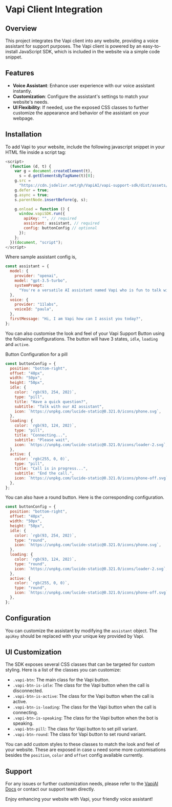 # Vapi Client Integration

## Overview

This project integrates the Vapi client into any website, providing a voice assistant for support purposes. The Vapi client is powered by an easy-to-install JavaScript SDK, which is included in the website via a simple code snippet.

## Features

- **Voice Assistant**: Enhance user experience with our voice assistant instantly.
- **Customization**: Configure the assistant's settings to match your website's needs.
- **UI Flexibility**: If needed, use the exposed CSS classes to further customize the appearance and behavior of the assistant on your webpage.

## Installation

To add Vapi to your website, include the following javascript snippet in your HTML file inside a script tag:

```js
<script>
  (function (d, t) {
    var g = document.createElement(t),
      s = d.getElementsByTagName(t)[0];
    g.src =
      "https://cdn.jsdelivr.net/gh/VapiAI/vapi-support-sdk/dist/assets/index.js";
    g.defer = true;
    g.async = true;
    s.parentNode.insertBefore(g, s);

    g.onload = function () {
      window.vapiSDK.run({
        apiKey: "", // required
        assistant: assistant, // required
        config: buttonConfig // optional
      });
    };
  })(document, "script");
</script>
```

Where sample assistant config is,

```js
const assistant = {
  model: {
    provider: "openai",
    model: "gpt-3.5-turbo",
    systemPrompt:
      "You're a versatile AI assistant named Vapi who is fun to talk with.",
  },
  voice: {
    provider: "11labs",
    voiceId: "paula",
  },
  firstMessage: "Hi, I am Vapi how can I assist you today?",
};
```

You can also customise the look and feel of your Vapi Support Button using the following configurations.
The button will have 3 states, `idle`, `loading` and `active`.

Button Configuration for a pill

```js
const buttonConfig = {
  position: "bottom-right",
  offset: "40px",
  width: "50px",
  height: "50px",
  idle: {
    color: `rgb(93, 254, 202)`,
    type: "pill",
    title: "Have a quick question?",
    subtitle: "Talk with our AI assistant",
    icon: `https://unpkg.com/lucide-static@0.321.0/icons/phone.svg`,
  },
  loading: {
    color: `rgb(93, 124, 202)`,
    type: "pill",
    title: "Connecting...",
    subtitle: "Please wait",
    icon: `https://unpkg.com/lucide-static@0.321.0/icons/loader-2.svg`,
  },
  active: {
    color: `rgb(255, 0, 0)`,
    type: "pill",
    title: "Call is in progress...",
    subtitle: "End the call.",
    icon: `https://unpkg.com/lucide-static@0.321.0/icons/phone-off.svg`,
  },
};
```

You can also have a round button. Here is the corresponding configuration.

```js
const buttonConfig = {
  position: "bottom-right",
  offset: "40px",
  width: "50px",
  height: "50px",
  idle: {
    color: `rgb(93, 254, 202)`,
    type: "round",
    icon: `https://unpkg.com/lucide-static@0.321.0/icons/phone.svg`,
  },
  loading: {
    color: `rgb(93, 124, 202)`,
    type: "round",
    icon: `https://unpkg.com/lucide-static@0.321.0/icons/loader-2.svg`,
  },
  active: {
    color: `rgb(255, 0, 0)`,
    type: "round",
    icon: `https://unpkg.com/lucide-static@0.321.0/icons/phone-off.svg`,
  },
};
```

## Configuration

You can customize the assistant by modifying the `assistant` object. The `apiKey` should be replaced with your unique key provided by Vapi.

## UI Customization

The SDK exposes several CSS classes that can be targeted for custom styling. Here is a list of the classes you can customize:

- `.vapi-btn`: The main class for the Vapi button.
- `.vapi-btn-is-idle`: The class for the Vapi button when the call is disconnected.
- `.vapi-btn-is-active`: The class for the Vapi button when the call is active.
- `.vapi-btn-is-loading`: The class for the Vapi button when the call is connecting.
- `.vapi-btn-is-speaking`: The class for the Vapi button when the bot is speaking.
- `.vapi-btn-pill`: The class for Vapi button to set pill variant.
- `.vapi-btn-round`: The class for Vapi button to set round variant.

You can add custom styles to these classes to match the look and feel of your website. These are exposed in case u need some more customisations besides the `position`, `color` and `offset` config available currently.

## Support

For any issues or further customization needs, please refer to the [VapiAI Docs](https://docs.vapi.ai) or contact our support team directly.

Enjoy enhancing your website with Vapi, your friendly voice assistant!
